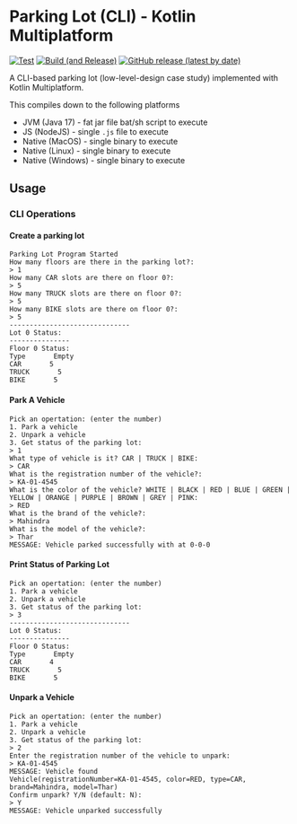 # Parking Lot (CLI) - Kotlin Multiplatform

[![Test](https://github.com/championswimmer/ParkingLot-LLD-Kotlin-MPP/actions/workflows/test.yml/badge.svg)](https://github.com/championswimmer/ParkingLot-LLD-Kotlin-MPP/actions/workflows/test.yml)
[![Build (and Release)](https://github.com/championswimmer/ParkingLot-LLD-Kotlin-MPP/actions/workflows/build.yml/badge.svg)](https://github.com/championswimmer/ParkingLot-LLD-Kotlin-MPP/actions/workflows/build.yml)
[![GitHub release (latest by date)](https://img.shields.io/github/v/release/championswimmer/ParkingLot-LLD-Kotlin-MPP)](https://github.com/championswimmer/ParkingLot-LLD-Kotlin-MPP/releases)

A CLI-based parking lot (low-level-design case study) implemented 
with Kotlin Multiplatform. 

This compiles down to the following platforms 

- JVM (Java 17) - fat jar file bat/sh script to execute 
- JS (NodeJS) - single `.js` file to execute
- Native (MacOS) - single binary to execute
- Native (Linux) - single binary to execute
- Native (Windows) - single binary to execute


## Usage

### CLI Operations

#### Create a parking lot

```shell
Parking Lot Program Started
How many floors are there in the parking lot?: 
> 1
How many CAR slots are there on floor 0?: 
> 5
How many TRUCK slots are there on floor 0?: 
> 5
How many BIKE slots are there on floor 0?: 
> 5
------------------------------
Lot 0 Status:
---------------
Floor 0 Status:
Type       Empty
CAR       5
TRUCK       5
BIKE       5
```
#### Park A Vehicle 

```shell
Pick an opertation: (enter the number) 
1. Park a vehicle
2. Unpark a vehicle
3. Get status of the parking lot: 
> 1
What type of vehicle is it? CAR | TRUCK | BIKE: 
> CAR
What is the registration number of the vehicle?: 
> KA-01-4545
What is the color of the vehicle? WHITE | BLACK | RED | BLUE | GREEN | YELLOW | ORANGE | PURPLE | BROWN | GREY | PINK: 
> RED
What is the brand of the vehicle?: 
> Mahindra
What is the model of the vehicle?: 
> Thar
MESSAGE: Vehicle parked successfully with at 0-0-0
```

#### Print Status of Parking Lot 

```shell
Pick an opertation: (enter the number) 
1. Park a vehicle
2. Unpark a vehicle
3. Get status of the parking lot: 
> 3
------------------------------
Lot 0 Status:
---------------
Floor 0 Status:
Type       Empty
CAR       4
TRUCK       5
BIKE       5
```

#### Unpark a Vehicle 

```shell
Pick an opertation: (enter the number) 
1. Park a vehicle
2. Unpark a vehicle
3. Get status of the parking lot: 
> 2
Enter the registration number of the vehicle to unpark: 
> KA-01-4545
MESSAGE: Vehicle found
Vehicle(registrationNumber=KA-01-4545, color=RED, type=CAR, brand=Mahindra, model=Thar)
Confirm unpark? Y/N (default: N): 
> Y
MESSAGE: Vehicle unparked successfully
```